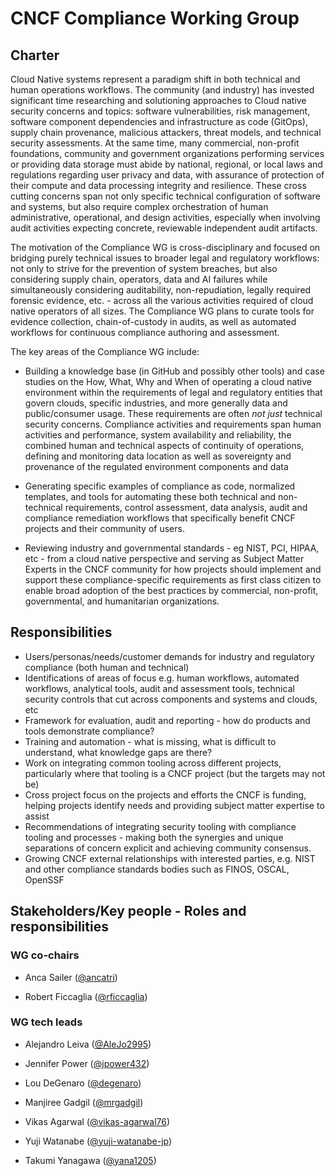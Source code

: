 # CNCF Compliance Working Group

## Charter

Cloud Native systems represent a paradigm shift in both technical and human operations workflows.  The community (and industry) has invested significant time researching and solutioning approaches to
Cloud native security concerns and topics: software vulnerabilities, risk management, software component dependencies and infrastructure as code (GitOps), supply chain provenance, malicious attackers, threat 
models, and technical security assessments.  At the same time, many commercial, non-profit foundations, community and government organizations performing services or providing data storage must abide by national, regional, 
or local laws and regulations regarding user privacy and data, with assurance of protection of their compute and data processing integrity and resilience. These cross cutting concerns span not only 
specific technical configuration of software and systems, but also require complex orchestration of human administrative, operational, and design activities, especially when involving  audit activities 
expecting concrete, reviewable independent audit artifacts.

The motivation of the Compliance WG is cross-disciplinary and focused on bridging purely technical issues to broader legal and regulatory workflows: not only to strive for the prevention of system breaches, but also 
considering supply chain, operators, data and AI failures while simultaneously considering auditability, non-repudiation, legally required forensic evidence, etc. - across all the various activities 
required of cloud native operators of all sizes. The Compliance WG plans to curate tools for evidence collection, chain-of-custody in audits, as well as automated workflows for continuous compliance 
authoring and assessment.

The key areas of the Compliance WG include:

- Building a knowledge base (in GitHub and possibly other tools) and case studies on the How, What, Why and When of operating a cloud native environment within the requirements of legal and regulatory 
entities that govern clouds, specific industries, and more generally data and public/consumer usage. These requirements are often _not just_  technical security concerns. Compliance activities and 
requirements span human activities and performance, system availability and reliability, the combined human and technical aspects of continuity of operations, defining and monitoring data location as 
well as sovereignty and provenance of the regulated environment components and data

- Generating specific examples of compliance as code, normalized templates, and tools for automating these both technical and non-technical requirements, control assessment, data analysis, audit and 
compliance remediation workflows that specifically benefit CNCF projects and their community of users.

- Reviewing industry and governmental standards - eg NIST, PCI, HIPAA, etc - from a cloud native perspective and serving as Subject Matter Experts in the CNCF community for how projects should implement 
and support these compliance-specific requirements as first class citizen to enable broad adoption of the best practices by commercial, non-profit, governmental, and humanitarian organizations.

## Responsibilities

- Users/personas/needs/customer demands for industry and regulatory compliance (both human and technical)
- Identifications of areas of focus e.g. human workflows, automated workflows, analytical tools, audit and assessment tools, technical security controls that cut across components and systems and clouds, etc
- Framework for evaluation, audit and reporting - how do products and tools demonstrate compliance?
- Training and automation - what is missing, what is difficult to understand, what knowledge gaps are there?
- Work on integrating common tooling across different projects, particularly where that tooling is a CNCF project (but the targets may not be)
- Cross project focus on the projects and efforts the CNCF is funding, helping projects identify needs and providing subject matter expertise to assist
- Recommendations of integrating security tooling with compliance tooling and processes - making both the synergies and unique separations of concern explicit and achieving community consensus.
- Growing CNCF external relationships with interested parties, e.g. NIST and other compliance standards bodies such as FINOS, OSCAL, OpenSSF


## Stakeholders/Key people - Roles and responsibilities

### WG co-chairs

- Anca Sailer ([@ancatri](https://github.com/ancatri))

- Robert Ficcaglia ([@rficcaglia](https://github.com/rficcaglia))

### WG tech leads

- Alejandro Leiva ([@AleJo2995](https://github.com/AleJo2995))

- Jennifer Power ([@jpower432](https://github.com/jpower432))

- Lou DeGenaro ([@degenaro](https://github.com/degenaro))

- Manjiree Gadgil ([@mrgadgil](https://github.com/mrgadgil))

- Vikas Agarwal ([@vikas-agarwal76](https://github.com/vikas-agarwal76))

- Yuji Watanabe ([@yuji-watanabe-jp](https://github.com/yuji-watanabe-jp))

- Takumi Yanagawa ([@yana1205](https://github.com/yana1205))

